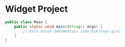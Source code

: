 # Widget Project

```java
public class Main {
    public static void main(String[] args) {
        // Kalo butuh dokumentasi code bikinnya gini
    }
}
```